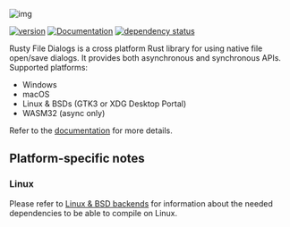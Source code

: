 ![img](https://i.imgur.com/YPAgTdf.png)

[![version](https://img.shields.io/crates/v/rfd.svg)](https://crates.io/crates/rfd)
[![Documentation](https://docs.rs/rfd/badge.svg)](https://docs.rs/rfd)
[![dependency status](https://deps.rs/crate/rfd/0.7.0/status.svg)](https://deps.rs/crate/rfd/0.7.0)

Rusty File Dialogs is a cross platform Rust library for using native file open/save dialogs.
It provides both asynchronous and synchronous APIs. Supported platforms:

  * Windows
  * macOS
  * Linux & BSDs (GTK3 or XDG Desktop Portal)
  * WASM32 (async only)

Refer to the [documentation](https://docs.rs/rfd) for more details.


## Platform-specific notes

### Linux
Please refer to [Linux & BSD backends](https://docs.rs/rfd/latest/rfd/#linux--bsd-backends) for information about the needed dependencies to be able to compile on Linux.
